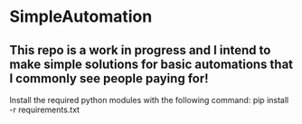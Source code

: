 # SimpleAutomation

## This repo is a work in progress and I intend to make simple solutions for basic automations that I commonly see people paying for!
 
Install the required python modules with the following command:
    pip install -r requirements.txt
